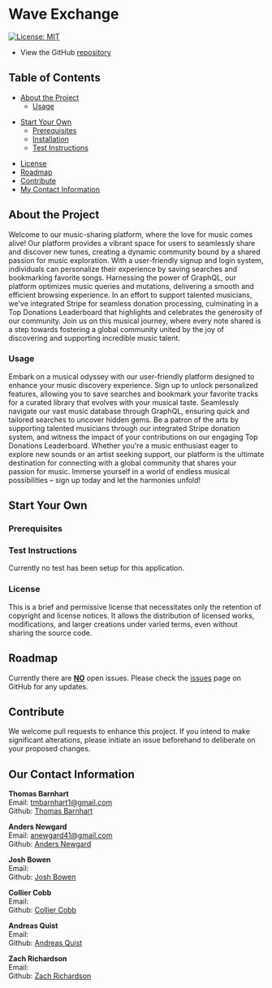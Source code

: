# Wave Exchange

[![License: MIT](https://img.shields.io/badge/License-MIT-yellow.svg)](https://opensource.org/licenses/MIT)

- View the GitHub [repository](https://github.com/anewgard41/wave-exchange)

## Table of Contents

- [About the Project](https://github.com/anewgard41/wave-exchange#about-the-project)
  - [Usage](https://github.com/anewgard41/wave-exchange#usage)

* [Start Your Own](https://github.com/anewgard41/wave-exchange#start-your-own)
  - [Prerequisites](https://github.com/anewgard41/wave-exchange#prerequisites)
  - [Installation](https://github.com/anewgard41/wave-exchange#installation)
  - [Test Instructions](https://github.com/anewgard41/wave-exchange#test-instructions)

- [License](https://github.com/anewgard41/wave-exchange#license)
- [Roadmap](https://github.com/anewgard41/wave-exchange#roadmap)
- [Contribute](https://github.com/anewgard41/wave-exchange#contribute)
- [My Contact Information](https://github.com/anewgard41/wave-exchange#our-contact-information)

## About the Project

Welcome to our music-sharing platform, where the love for music comes alive! Our platform provides a vibrant space for users to seamlessly share and discover new tunes, creating a dynamic community bound by a shared passion for music exploration. With a user-friendly signup and login system, individuals can personalize their experience by saving searches and bookmarking favorite songs. Harnessing the power of GraphQL, our platform optimizes music queries and mutations, delivering a smooth and efficient browsing experience. In an effort to support talented musicians, we've integrated Stripe for seamless donation processing, culminating in a Top Donations Leaderboard that highlights and celebrates the generosity of our community. Join us on this musical journey, where every note shared is a step towards fostering a global community united by the joy of discovering and supporting incredible music talent.

### Usage

Embark on a musical odyssey with our user-friendly platform designed to enhance your music discovery experience. Sign up to unlock personalized features, allowing you to save searches and bookmark your favorite tracks for a curated library that evolves with your musical taste. Seamlessly navigate our vast music database through GraphQL, ensuring quick and tailored searches to uncover hidden gems. Be a patron of the arts by supporting talented musicians through our integrated Stripe donation system, and witness the impact of your contributions on our engaging Top Donations Leaderboard. Whether you're a music enthusiast eager to explore new sounds or an artist seeking support, our platform is the ultimate destination for connecting with a global community that shares your passion for music. Immerse yourself in a world of endless musical possibilities – sign up today and let the harmonies unfold!

## Start Your Own



### Prerequisites



### Test Instructions

Currently no test has been setup for this application.

### License

This is a brief and permissive license that necessitates only the retention of copyright and license notices. It allows the distribution of licensed works, modifications, and larger creations under varied terms, even without sharing the source code.

## Roadmap

Currently there are <u><b>NO</b></u> open issues. Please check the [issues](https://github.com/anewgard41/wave-exchange/issues) page on GitHub for any updates.

## Contribute

We welcome pull requests to enhance this project. If you intend to make significant alterations, please initiate an issue beforehand to deliberate on your proposed changes.

## Our Contact Information

<b>Thomas Barnhart</b><br>
Email: tmbarnhart1@gmail.com<br>
Github: [Thomas Barnhart](https://github.com/Thomas-Barnhart)<br>

<b>Anders Newgard</b><br>
Email: anewgard41@gmail.com<br>
Github: [Anders Newgard](https://github.com/anewgard41)<br>

<b>Josh Bowen</b><br>
Email: <br>
Github: [Josh Bowen](https://github.com/JBowen96)<br>

<b>Collier Cobb</b><br>
Email: <br>
Github: [Collier Cobb](https://github.com/colcob98)<br>

<b>Andreas Quist</b><br>
Email: <br>
Github: [Andreas Quist](https://github.com/andreasq99)<br>

<b>Zach Richardson</b><br>
Email: <br>
Github: [Zach Richardson](https://github.com/itsaboy)<br>
